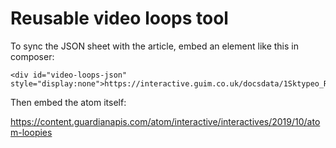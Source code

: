 # Reusable video loops tool

To sync the JSON sheet with the article, embed an element like this in composer:

```
<div id="video-loops-json" style="display:none">https://interactive.guim.co.uk/docsdata/1Sktypeo_RnP3NqudA8oyxpMlk63wPmQF4V9hsmO1_74.json</div>
```

Then embed the atom itself:

https://content.guardianapis.com/atom/interactive/interactives/2019/10/atom-loopies
